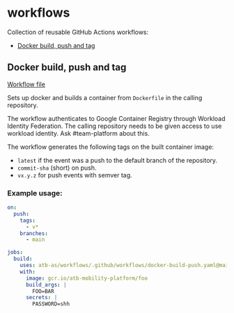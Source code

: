 # workflows

Collection of reusable GitHub Actions workflows:

* [Docker build, push and tag](#docker-build-push-and-tag)

## Docker build, push and tag
[Workflow file](.github/workflows/docker-build-tag-push.yaml)

Sets up docker and builds a container from `Dockerfile` in the calling repository.

The workflow authenticates to Google Container Registry through Workload Identity Federation. The calling repository needs to be given access to use workload identity. Ask #team-platform about this.

The workflow generates the following tags on the built container image:
- `latest` if the event was a push to the default branch of the repository.
- `commit-sha` (short) on push.
- `vx.y.z` for push events with semver tag.

### Example usage:
```yaml
on:
  push:
    tags:
      - v*
    branches:
      - main

jobs:
  build:
    uses: atb-as/workflows/.github/workflows/docker-build-push.yaml@main
    with:
      image: gcr.io/atb-mobility-platform/foo
      build_args: |
        FOO=BAR
      secrets: |
        PASSWORD=shh
```
